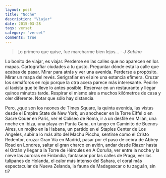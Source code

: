 ```yaml
---
layout: post
title: "Noche"
description: "Viajar"
date: 2015-03-28
tags: verset
category: "verset"
comments: true
---
```


> Lo primero que quise,
> fue marcharme bien lejos...
> _- J Sabina_

Lo bonito de viajar, es viajar. Perderse en las calles que no aparecen en los mapas. Cartografiar ciudades a tu gusto. Preguntar dónde está la calle que acabas de pasar. Mirar para atrás y ver una avenida. Perderse a propósito. Mirar un mapa del revés. Serigrafiar en el aire una estancia efímera. Cruzar los semáforos en rojo porque la otra acera parece más interesante. Pedirle al taxista que te lleve lo antes posible. Reservar en un restaurante y llegar quince minutos tarde. Respirar el mismo aire a muchos kilómetros de casa y oler diferente. Notar que sólo hay distancia.

Pero, ¿qué son los neones de Times Square, la quinta avenida, las vistas desde el Empire State de New York, un anochecer en la Torre Eiffel o en Sacre Couer en Paris, ver el Coliseo de Roma, ir a un desfile en Milán, una noche en Ibiza, una playa en Punta Cana, un tango en Caminito de Buenos Aires, un mojito en la Habana, un partido en el Staples Center de Los Angeles, subir a lo más alto del Machu Picchu, sentirse como el Cristo Redentor, cruzar Gran Vía en Madrid, pasar por el paso de cebra de Abbey Road en Londres, saltar el gran charco en avión, andar desde Riazor hasta el Orzán y llegar a la Torre de Hércules en A Coruña, ver entre la noche y la nieve las auroras en Finlandia, fantasear por las calles de Praga, ver los tulipanes de Holanda, el calor más intenso del Sahara, el coral más espectacular de Nueva Zelanda, la fauna de Madagascar o tu zaguán, sin ti?
